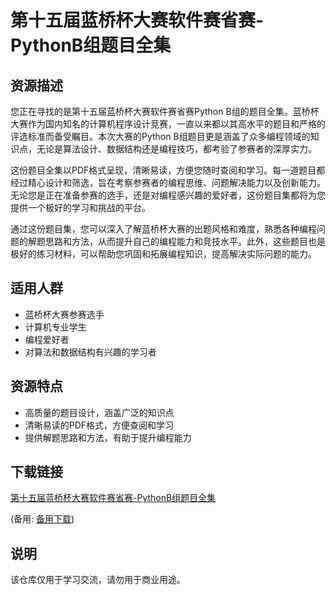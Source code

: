 # 第十五届蓝桥杯大赛软件赛省赛-PythonB组题目全集

## 资源描述

您正在寻找的是第十五届蓝桥杯大赛软件赛省赛Python B组的题目全集。蓝桥杯大赛作为国内知名的计算机程序设计竞赛，一直以来都以其高水平的题目和严格的评选标准而备受瞩目。本次大赛的Python B组题目更是涵盖了众多编程领域的知识点，无论是算法设计、数据结构还是编程技巧，都考验了参赛者的深厚实力。

这份题目全集以PDF格式呈现，清晰易读，方便您随时查阅和学习。每一道题目都经过精心设计和筛选，旨在考察参赛者的编程思维、问题解决能力以及创新能力。无论您是正在准备参赛的选手，还是对编程感兴趣的爱好者，这份题目集都将为您提供一个极好的学习和挑战的平台。

通过这份题目集，您可以深入了解蓝桥杯大赛的出题风格和难度，熟悉各种编程问题的解题思路和方法，从而提升自己的编程能力和竞技水平。此外，这些题目也是极好的练习材料，可以帮助您巩固和拓展编程知识，提高解决实际问题的能力。

## 适用人群

- 蓝桥杯大赛参赛选手
- 计算机专业学生
- 编程爱好者
- 对算法和数据结构有兴趣的学习者

## 资源特点

- 高质量的题目设计，涵盖广泛的知识点
- 清晰易读的PDF格式，方便查阅和学习
- 提供解题思路和方法，有助于提升编程能力

## 下载链接
[第十五届蓝桥杯大赛软件赛省赛-PythonB组题目全集](https://pan.quark.cn/s/adf708e96377) 

(备用: [备用下载](https://pan.baidu.com/s/1DmF9uhffknDnn3DNZoY2YA?pwd=1234))

## 说明

该仓库仅用于学习交流，请勿用于商业用途。
